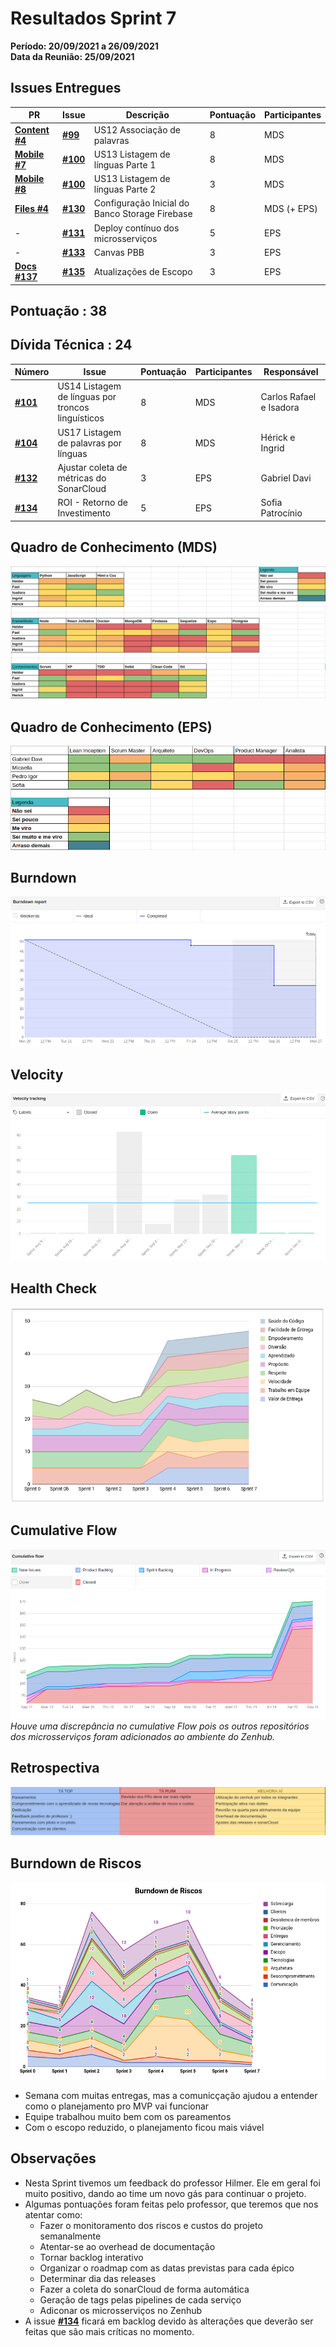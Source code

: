 # Resultados Sprint 7

**Período: 20/09/2021 a 26/09/2021**<br>
**Data da Reunião: 25/09/2021**

## Issues Entregues
| PR | Issue | Descrição | Pontuação | Participantes |
|----|-------|-----------|-----------|---------------|
| [**Content #4**](https://github.com/fga-eps-mds/2021.1-Multilind-content-server/pull/4/) | [**#99**](https://github.com/fga-eps-mds/2021.1-Multilind-Docs/issues/99) | US12 Associação de palavras | 8 | MDS |
| [**Mobile #7**](https://github.com/fga-eps-mds/2021.1-Multilind-Mobile-App/pull/7) | [**#100**](https://github.com/fga-eps-mds/2021.1-Multilind-Docs/issues/100) | US13 Listagem de línguas Parte 1 | 8 | MDS |
| [**Mobile #8**](https://github.com/fga-eps-mds/2021.1-Multilind-Mobile-App/pull/8) |[**#100**](https://github.com/fga-eps-mds/2021.1-Multilind-Docs/issues/100) | US13 Listagem de línguas Parte 2| 3 | MDS |
| [**Files #4**](https://github.com/fga-eps-mds/2021.1-Multilind-files-server/pull/4)|[**#130**](https://github.com/fga-eps-mds/2021.1-Multilind-Docs/issues/130) | Configuração Inicial do Banco Storage Firebase | 8 | MDS (+ EPS) |
| - |[**#131**](https://github.com/fga-eps-mds/2021.1-Multilind-Docs/issues/131) | Deploy contínuo dos microsserviços | 5 | EPS|
| - |[**#133**](https://github.com/fga-eps-mds/2021.1-Multilind-Docs/issues/133) | Canvas PBB | 3 | EPS |
| [**Docs #137**](https://github.com/fga-eps-mds/2021.1-Multilind-Docs/pull/137)|[**#135**](https://github.com/fga-eps-mds/2021.1-Multilind-Docs/issues/135) | Atualizações de Escopo | 3 | EPS |


## Pontuação : 38
## Dívida Técnica : 24
| Número | Issue | Pontuação | Participantes | Responsável |
|--------|-------|-----------|---------------|-------------|
| [**#101**](https://github.com/fga-eps-mds/2021.1-Multilind-Docs/issues/101) | US14 Listagem de línguas por troncos linguísticos | 8 | MDS | Carlos Rafael e Isadora |
| [**#104**](https://github.com/fga-eps-mds/2021.1-Multilind-Docs/issues/104) | US17 Listagem de palavras por línguas | 8 | MDS | Hérick e Ingrid |
| [**#132**](https://github.com/fga-eps-mds/2021.1-Multilind-Docs/issues/132) | Ajustar coleta de métricas do SonarCloud | 3 | EPS | Gabriel Davi |
| [**#134**](https://github.com/fga-eps-mds/2021.1-Multilind-Docs/issues/134) |  ROI - Retorno de Investimento | 5 |EPS | Sofia Patrocínio |

## Quadro de Conhecimento (MDS)
![quadro7](../../img/quadroConhecimento/quadro7.png)

## Quadro de Conhecimento (EPS)
![quadro7](../../img/quadroConhecimento/Equadro7.png)
## Burndown
![burn7](../../img/burndown/burndown7.png)

## Velocity
![velocity7](../../img/velocity/velocity7.png)

## Health Check
![health7](../../img/healthCheck/health7.png)

## Cumulative Flow
![cumulative7](../../img/cumulativeFlow/cumulative7.png)
*Houve uma discrepância no cumulative Flow pois os outros repositórios dos microsserviços foram adicionados ao ambiente do Zenhub.*

## Retrospectiva
![retro7](../../img/retrospective/retro7.png)

## Burndown de Riscos
![riscos7](../../img/riscos/riscos7.png)

* Semana com muitas entregas, mas a comunicçação ajudou a entender como o planejamento pro MVP vai funcionar
* Equipe trabalhou muito bem com os pareamentos
* Com o escopo reduzido, o planejamento ficou mais viável

## Observações
* Nesta Sprint tivemos um feedback do professor Hilmer. Ele em geral foi muito positivo, dando ao time um novo gás para continuar o projeto.
* Algumas pontuações foram feitas pelo professor, que teremos que nos atentar como:
  * Fazer o monitoramento dos riscos e custos do projeto semanalmente
  * Atentar-se ao overhead de documentação
  * Tornar backlog interativo
  * Organizar o roadmap com as datas previstas para cada épico
  * Determinar dia das releases
  * Fazer a coleta do sonarCloud de forma automática
  * Geração de tags pelas pipelines de cada serviço
  * Adiconar os microsserviços no Zenhub
* A issue [**#134**](https://github.com/fga-eps-mds/2021.1-Multilind-Docs/issues/134) ficará em backlog devido às alterações que deverão ser feitas que são mais críticas no momento.